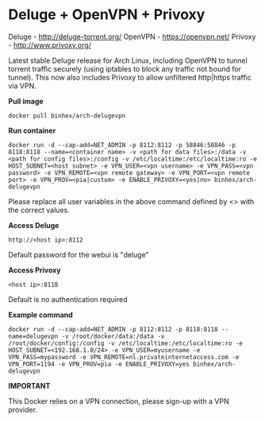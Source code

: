 Deluge + OpenVPN + Privoxy
==========================

Deluge - http://deluge-torrent.org/
OpenVPN - https://openvpn.net/
Privoxy - http://www.privoxy.org/

Latest stable Deluge release for Arch Linux, including OpenVPN to tunnel torrent traffic securely (using iptables to block any traffic not bound for tunnel). This now also includes Privoxy to allow unfiltered http|https traffic via VPN.

**Pull image**

```
docker pull binhex/arch-delugevpn
```

**Run container**

```
docker run -d --cap-add=NET_ADMIN -p 8112:8112 -p 58846:58846 -p 8118:8118 --name=<container name> -v <path for data files>:/data -v <path for config files>:/config -v /etc/localtime:/etc/localtime:ro -e HOST_SUBNET=<host subnet> -e VPN_USER=<vpn username> -e VPN_PASS=<vpn password> -e VPN_REMOTE=<vpn remote gateway> -e VPN_PORT=<vpn remote port> -e VPN_PROV=<pia|custom> -e ENABLE_PRIVOXY=<yes|no> binhex/arch-delugevpn
```

Please replace all user variables in the above command defined by <> with the correct values.

**Access Deluge**

```
http://<host ip>:8112
```

Default password for the webui is "deluge"

**Access Privoxy**

```
<host ip>:8118
```

Default is no authentication required

**Example command**

```
docker run -d --cap-add=NET_ADMIN -p 8112:8112 -p 8118:8118 --name=delugevpn -v /root/docker/data:/data -v /root/docker/config:/config -v /etc/localtime:/etc/localtime:ro -e HOST_SUBNET=<192.168.1.0/24> -e VPN_USER=myusername -e VPN_PASS=mypassword -e VPN_REMOTE=nl.privateinternetaccess.com -e VPN_PORT=1194 -e VPN_PROV=pia -e ENABLE_PRIVOXY=yes binhex/arch-delugevpn
```

**IMPORTANT**

This Docker relies on a VPN connection, please sign-up with a VPN provider.
